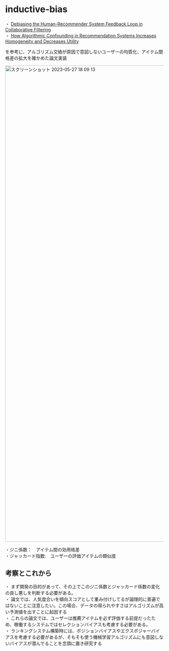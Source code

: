 # inductive-bias

・ [Debiasing the Human-Recommender System Feedback Loop in Collaborative Filtering](https://dl.acm.org/doi/abs/10.1145/3308560.3317303?casa_token=8nt5FYhQYBwAAAAA:H6nCAKv5NhVweM3EAXYgc3RWiw3Q120jJcTPZvXu_YHSpYDNn7Camt24nEXg0_G-fIY9joCM3azY)  
・ [How Algorithmic Confounding in Recommendation Systems Increases Homogeneity and Decreases Utility](https://dl.acm.org/doi/abs/10.1145/3240323.3240370)

を参考に、アルゴリズム交絡が原因で意図しないユーザーの均質化、アイテム間格差の拡大を確かめた論文実装

<img width="1508" alt="スクリーンショット 2023-05-27 18 09 13" src="https://github.com/tatsuki1107/inductive-bias/assets/79680980/0081e9f3-6b9e-42f2-9578-8588992dd277">

・ジニ係数：　アイテム間の効用格差  
・ジャッカード指数:　ユーザーの評価アイテムの類似度

## 考察とこれから

・ まず開発の目的があって、その上でこのジニ係数とジャッカード係数の変化の良し悪しを判断する必要がある。  
・ 論文では、人気度合いを傾向スコアとして重み付けしてるが論理的に普遍ではないことに注意したい。この場合、データの得られやすさはアルゴリズムが高い予測値を出すことに起因する  
・ これらの論文では、ユーザーは推薦アイテムを必ず評価する前提だったため、稼働するシステムではセレクションバイアスも考慮する必要がある。  
・ ランキングシステム構築時には、ポジションバイアスやエクスポジャーバイアスを考慮する必要があるが、そもそも使う機械学習アルゴリズムにも意図しないバイアスが潜んでることを念頭に置き研究する  
